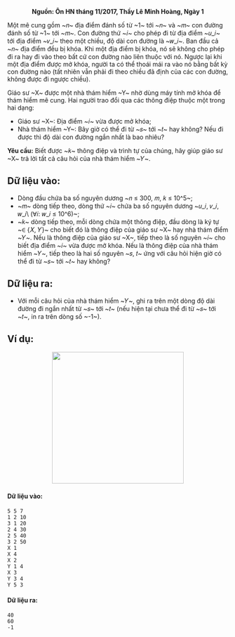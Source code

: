 **<center>Nguồn: Ôn HN tháng 11/2017, Thầy Lê Minh Hoàng, Ngày 1</center>**

Một mê cung gồm ~𝑛~ địa điểm đánh số từ ~1~ tới ~𝑛~ và ~𝑚~ con đường đánh số từ ~1~ tới ~𝑚~. Con đường thứ ~𝑖~ cho phép đi từ địa điểm ~𝑢_𝑖~ tới địa điểm ~𝑣_𝑖~ theo một chiều, độ dài con đường là ~𝑤_𝑖~. Ban đầu cả ~𝑛~ địa điểm đều bị khóa. Khi một địa điểm bị khóa, nó sẽ không cho phép đi ra hay đi vào theo bất cứ con đường nào liên thuộc với nó. Ngược lại khi một địa điểm được mở khóa, người ta có thể thoái mái ra vào nó bằng bất kỳ con đường nào (tất nhiên vẫn phải đi theo chiều đã định của các con đường, không được đi ngược chiều).

Giáo sư ~X~ được một nhà thám hiểm ~Y~ nhờ dùng máy tính mở khóa để thám hiểm mê cung. Hai người trao đổi qua các thông điệp thuộc một trong hai dạng:
- Giáo sư ~X~: Địa điểm ~𝑖~ vừa được mở khóa;
- Nhà thám hiểm ~Y~: Bây giờ có thể đi từ ~𝑠~ tới ~𝑡~ hay không? Nếu đi được thì độ dài con đường ngắn nhất là bao nhiêu?

**Yêu cầu:** Biết được ~𝑘~ thông điệp và trình tự của chúng, hãy giúp giáo sư ~X~ trả lời tất cả câu hỏi của nhà thám hiểm ~𝑌~.

## Dữ liệu vào:
- Dòng đầu chứa ba số nguyên dương ~𝑛 ≤ 300, 𝑚, 𝑘 ≤ 10^5~;
- ~𝑚~ dòng tiếp theo, dòng thứ ~𝑖~ chứa ba số nguyên dương ~𝑢_𝑖, 𝑣_𝑖, 𝑤_𝑖\ (∀𝑖: 𝑤_𝑖 ≤ 10^6)~;
- ~𝑘~ dòng tiếp theo, mỗi dòng chứa một thông điệp, đầu dòng là ký tự ~∈ {𝑋, 𝑌}~ cho biết đó là thông điệp của giáo 
sư ~X~ hay nhà thám điểm ~𝑌~. Nếu là thông điệp của giáo sư ~X~, tiếp theo là số nguyên ~𝑖~ cho biết địa điểm ~𝑖~ vừa được mở khóa. Nếu là thông điệp của nhà thám hiểm ~𝑌~, tiếp theo là hai số nguyên ~𝑠, 𝑡~ ứng với câu hỏi hiện giờ có thể đi từ ~𝑠~ tới ~𝑡~ hay không?

## Dữ liệu ra:
- Với mỗi câu hỏi của nhà thám hiểm ~𝑌~, ghi ra trên một dòng độ dài đường đi ngắn nhất từ ~𝑠~ tới ~𝑡~ (nếu hiện tại chưa thể đi từ ~𝑠~ tới ~𝑡~, in ra trên dòng số ~-1~).

## Ví dụ:
<center><img src="/images/problems/1214/DWLABYR.svg" width="300px" /></center>

#### Dữ liệu vào:
```
5 5 7
1 2 10
3 1 20
2 4 30
2 5 40
3 2 50
X 1
X 4
X 2
Y 1 4
X 3
Y 3 4
Y 5 3
```

#### Dữ liệu ra:
```
40
60
-1
```